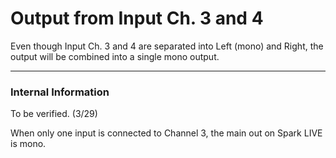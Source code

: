 # Output from Input Ch. 3 and 4


Even though Input Ch. 3 and 4 are separated into Left (mono) and Right, the output will be combined into a single mono output.

---
### **Internal Information** 

To be verified. (3/29)

When only one input is connected to Channel 3, the main out on Spark LIVE is mono.